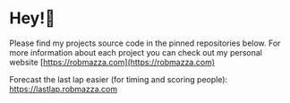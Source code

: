 # Hey!👋

Please find my projects source code in the pinned repositories below. For more information about each project you can check out my personal website [https://robmazza.com](https://robmazza.com)

Forecast the last lap easier (for timing and scoring people): https://lastlap.robmazza.com

